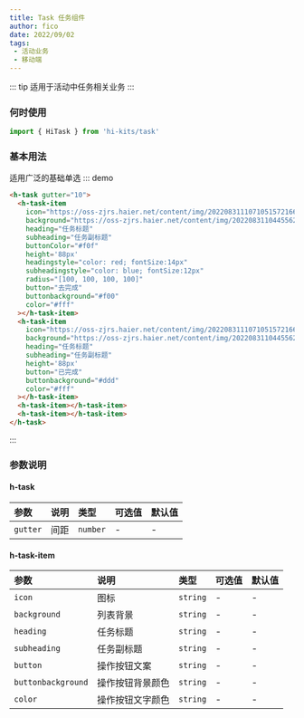 ```yaml
---
title: Task 任务组件
author: fico
date: 2022/09/02
tags:
 - 活动业务
 - 移动端
---
```

::: tip
适用于活动中任务相关业务
:::
### 何时使用
```ts
import { HiTask } from 'hi-kits/task'
```

### 基本用法

适用广泛的基础单选
::: demo
```html
<h-task gutter="10">
  <h-task-item
    icon="https://oss-zjrs.haier.net/content/img/2022083111071051572166.png"
    background="https://oss-zjrs.haier.net/content/img/2022083110445562514571.png"
    heading="任务标题"
    subheading="任务副标题"
    buttonColor="#f0f"
    height='88px'
    headingstyle="color: red; fontSize:14px"
    subheadingstyle="color: blue; fontSize:12px"
    radius="[100, 100, 100, 100]"
    button="去完成"
    buttonbackground="#f00"
    color="#fff"
  ></h-task-item>
  <h-task-item
    icon="https://oss-zjrs.haier.net/content/img/2022083111071051572166.png"
    background="https://oss-zjrs.haier.net/content/img/2022083110445562514571.png"
    heading="任务标题"
    subheading="任务副标题"
    height='88px'
    button="已完成"
    buttonbackground="#ddd"
    color="#fff"
  ></h-task-item>
  <h-task-item></h-task-item>
  <h-task-item></h-task-item>
</h-task>
```
:::

### 参数说明

#### h-task
|参数|说明|类型|可选值|默认值
|:--|:--|:--|:-----|:---
| `gutter`| 间距 |  `number` | - | -


#### h-task-item
|参数|说明|类型|可选值|默认值
|:--|:--|:--|:-----|:---
| `icon`| 图标 |  `string` | - | -
| `background`| 列表背景 |  `string` | - | -
| `heading`| 任务标题 |  `string` | - | -
| `subheading`| 任务副标题 |  `string` | - | -
| `button`| 操作按钮文案 |  `string` | - | -
| `buttonbackground`| 操作按钮背景颜色 |  `string` | - | -
| `color`| 操作按钮文字颜色 |  `string` | - | -
